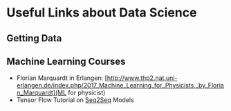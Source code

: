 # Useful Links about Data Science 

## Getting Data

## Machine Learning Courses
- Florian Marquardt in Erlangen: [http://www.thp2.nat.uni-erlangen.de/index.php/2017_Machine_Learning_for_Physicists,_by_Florian_Marquardt](ML for physicist)
- Tensor Flow Tutorial on [Seq2Seq](https://www.tensorflow.org/tutorials/seq2seq/index.html) Models
